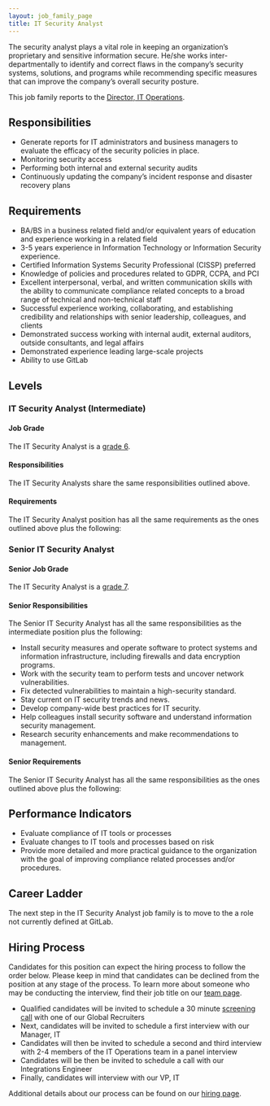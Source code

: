 ```yaml
---
layout: job_family_page
title: IT Security Analyst
---
```


The security analyst plays a vital role in keeping an organization’s proprietary and sensitive information secure. He/she works inter-departmentally to identify and correct flaws in the company’s security systems, solutions, and programs while recommending specific measures that can improve the company’s overall security posture.

This job family reports to the [Director, IT Operations](/job-families/finance/manager-it/).

## Responsibilities
* Generate reports for IT administrators and business managers to evaluate the efficacy of the security policies in place.
* Monitoring security access
* Performing both internal and external security audits
* Continuously updating the company’s incident response and disaster recovery plans

## Requirements
* BA/BS in a business related field and/or equivalent years of education and experience working in a related field
* 3-5 years experience in Information Technology or Information Security experience.
* Certified Information Systems Security Professional (CISSP) preferred
* Knowledge of policies and procedures related to GDPR, CCPA, and PCI
* Excellent interpersonal, verbal, and written communication skills with the ability to communicate compliance related concepts to a broad range of technical and non-technical staff
* Successful experience working, collaborating, and establishing credibility and relationships with senior leadership, colleagues, and clients
* Demonstrated success working with internal audit, external auditors, outside consultants, and legal affairs
* Demonstrated experience leading large-scale projects
* Ability to use GitLab

## Levels

### IT Security Analyst (Intermediate)

#### Job Grade
The IT Security Analyst is a [grade 6](/handbook/total-rewards/compensation/compensation-calculator/#gitlab-job-grades).

#### Responsibilities
The IT Security Analysts share the same responsibilities outlined above.

#### Requirements
The IT Security Analyst position has all the same requirements as the ones outlined above plus the following:


### Senior IT Security Analyst

#### Senior Job Grade
The IT Security Analyst is a [grade 7](/handbook/total-rewards/compensation/compensation-calculator/#gitlab-job-grades).

#### Senior Responsibilities
The Senior IT Security Analyst has all the same responsibilities as the intermediate position plus the following:

- Install security measures and operate software to protect systems and information infrastructure, including firewalls and data encryption programs.
- Work with the security team to perform tests and uncover network vulnerabilities.
- Fix detected vulnerabilities to maintain a high-security standard.
- Stay current on IT security trends and news.
- Develop company-wide best practices for IT security.
- Help colleagues install security software and understand information security management.
- Research security enhancements and make recommendations to management.



#### Senior Requirements
The Senior IT Security Analyst has all the same responsibilities as the ones outlined above plus the following:



## Performance Indicators
* Evaluate compliance of IT tools or processes
* Evaluate changes to IT tools and processes based on risk
* Provide more detailed and more practical guidance to the organization with the goal of improving compliance related processes and/or procedures.

## Career Ladder
The next step in the IT Security Analyst job family is to move to the a role not currently defined at GitLab. 

## Hiring Process
Candidates for this position can expect the hiring process to follow the order below. Please keep in mind that candidates can be declined from the position at any stage of the process. To learn more about someone who may be conducting the interview, find their job title on our [team page](/company/team/).

* Qualified candidates will be invited to schedule a 30 minute [screening call](/handbook/hiring/interviewing/#screening-call) with one of our Global Recruiters
* Next, candidates will be invited to schedule a first interview with our Manager, IT
* Candidates will then be invited to schedule a second and third interview with 2-4 members of the IT Operations team in a panel interview
* Candidates will be then be invited to schedule a call with our Integrations Engineer
* Finally, candidates will interview with our VP, IT

Additional details about our process can be found on our [hiring page](/handbook/hiring).
